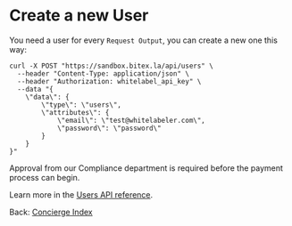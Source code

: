 
# Create a new User

You need a user for every `Request Output`, you can create a new one this way: 

```
curl -X POST "https://sandbox.bitex.la/api/users" \
  --header "Content-Type: application/json" \
  --header "Authorization: whitelabel_api_key" \
  --data "{
    \"data\": {
        \"type\": \"users\",
        \"attributes\": {
            \"email\": \"test@whitelabeler.com\",
            \"password\": \"password\"
        }
    }
}"
```

Approval from our Compliance department is required before the payment process can begin.

Learn more in the [Users API reference](https://developers.bitex.la/#86c5d36b-3f74-499f-817e-38f9a3d789ce).

<div class="footer-nav">
  <span>
    Back:
    <a href="/concierge/">Concierge Index</a>
  </span>
</div>
